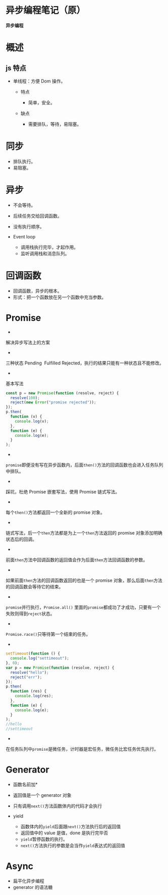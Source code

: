 # 异步编程笔记（原）

**异步编程**

# 概述

## js 特点

- 单线程：方便 Dom 操作。

  - 特点

    - 简单，安全。

  - 缺点

    - 需要排队，等待，易阻塞。

# 同步

- 排队执行。
- 易阻塞。

# 异步

- 不会等待。
- 后续任务交给回调函数。
- 没有执行顺序。
- Event loop

  - 调用栈执行完毕，才起作用。
  - 监听调用栈和消息队列。

# 回调函数

- 回调函数，异步的根本。
- 形式：把一个函数放在另一个函数中充当参数。

# Promise

-

解决异步写法上的方案

-

三种状态 Pending  Fulfilled Rejected，执行的结果只能有一种状态且不能修改。

-

基本写法

```javascript
const p = new Promise(function (resolve, reject) {
  resolve(100);
  reject(new Error("promise rejected"));
});
p.then(
  function (v) {
    console.log(v);
  },
  function (e) {
    console.log(e);
  }
);
```

-

`promise`即便没有写在异步函数内，后面`then()`方法的回调函数也会进入任务队列中排队。

-

踩坑，杜绝 Promise 嵌套写法，使用 Promise 链式写法。

-

每个`then()`方法都返回一个全新的 promise 对象。

-

链式写法，后一个`then`方法都是为上一个`then`方法返回的 promise 对象添加明确状态后的回调。

-

前面`then`方法中回调函数的返回值会作为后面`then`方法回调函数的参数。

-

如果前面`then`方法的回调函数返回的也是一个 promise 对象，那么后面`then`方法的回调函数会等待它的结束。

-

`promise`并行执行，`Promise.all()` 里面的`promise`都成功了才成功，只要有一个失败则得到`reject`状态。

-

`Promise.race()`只等待第一个结束的任务。

-

```javascript
setTimeout(function () {
  console.log("settimeout");
}, 0);
var p = new Promise(function (resolve, reject) {
  resolve("hello");
  reject("err");
});
p.then(
  function (res) {
    console.log(res);
  },
  function (e) {
    console.log(e);
  }
);
//hello
//settimeout
```

-

在任务队列中`promise`是微任务，计时器是宏任务，微任务比宏任务优先执行。

# Generator

- 函数名前加\*
- 返回值是一个 generator 对象
- 只有调用`next()`方法函数体内的代码才会执行
- yield

  - 函数体内的`yield`后面跟`next()`方法执行后的返回值
  - 返回值中的 value 是值，done 是执行完毕否
  - `yield`暂停函数的执行。
  - `next()`方法执行的参数是会当作`yield`表达式的返回值

# Async

- 扁平化异步编程
- generator 的语法糖
